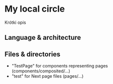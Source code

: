 # My local circle

Krótki opis

## Language & architecture

## Files & directories

- "TestPage" for components representing pages (components/composited/...)
- "test" for Next page files (pages/...)
